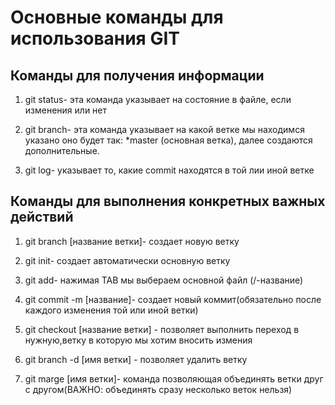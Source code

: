 # Основные команды для использования  GIT

## Команды для получения информации

1. git status- эта команда указывает на состояние в файле, если изменения или нет

2. git branch- эта команда указывает на какой ветке мы находимся указано оно будет так: *master (основная ветка), далее создаются дополнительные.

3. git log- указывает то, какие commit находятся в той лии иной ветке

## Команды для выполнения конкретных важных действий 

1. git branch [название ветки]- создает новую ветку

2. git init- создает автоматически основную ветку

3.  git add- нажимая TAB мы выбераем основной файл (/-название)

4. git commit -m [название]- создает новый коммит(обязательно после каждого изменения той или иной ветки)

5. git checkout [название ветки] - позволяет выполнить переход в нужную,ветку в которую мы хотим вносить измения

6. git branch -d [имя ветки] - позволяет удалить ветку

7. git marge [имя ветки]- команда позволяющая объединять ветки друг с другом(ВАЖНО: объединять сразу несколько веток нельзя)

